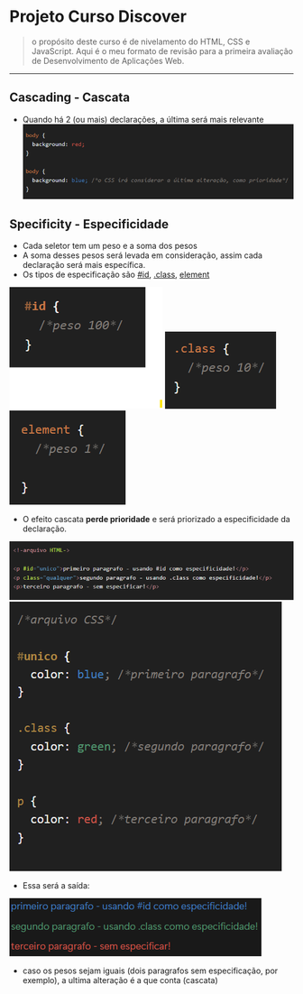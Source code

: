 # Projeto Curso Discover
> o propósito deste curso é de nivelamento do HTML, CSS e JavaScript.
> Aqui é o meu formato de revisão para a primeira avaliação de Desenvolvimento de Aplicações Web.

---
## Cascading - Cascata
- Quando há 2 (ou mais) declarações, a última será mais relevante
![prioridade de cor background](./img-notion/cascading-prioridade.png)

## Specificity - Especificidade
- Cada seletor tem um peso e a soma dos pesos
- A soma desses pesos será levada em consideração, assim cada declaração será mais específica.
- Os tipos de especificação são <u>#id</u>, <u>.class</u>, <u>element</u>

![especificidade #id](./img-notion/especificidade-id.png) ![especificidade .class](./img-notion/especificade-class.png) ![especificidade element](./img-notion/especificidade-element.png)

- O efeito cascata **perde prioridade** e será priorizado a especificidade da declaração.

![especificidade arquivo HTML](./img-notion/especificidade-arqv-html.png) ![especificidade arquivo CSS](./img-notion/especificidade-arqv-css.png) 

- Essa será a saída:

![especificidade arquivo HTML](./img-notion/resultado-especificidade.png) 

- caso os pesos sejam iguais (dois paragrafos sem especificação, por exemplo), a ultima alteração é a que conta (cascata)